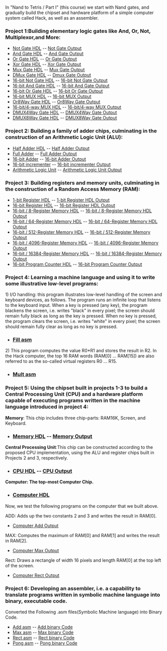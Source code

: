 
In "Nand to Tetris / Part I" (this course) we start with Nand gates, and gradually build the chipset and hardware platform of a simple computer system called Hack, as well as an assembler.

### Project 1:Building elementary logic gates like And, Or, Not, Multiplexor,and More:
* [Not Gate HDL](https://github.com/Arun44/From-Nand-To-Tetris/blob/master/src/Part%201/Project1/Not.hdl) -- [Not Gate Output](https://github.com/Arun44/From-Nand-To-Tetris/blob/master/src/Part%201/Project1/Not.out)       
* [And Gate HDL](https://github.com/Arun44/From-Nand-To-Tetris/blob/master/src/Part%201/Project1/And.hdl) -- [And Gate Output](https://github.com/Arun44/From-Nand-To-Tetris/blob/master/src/Part%201/Project1/And.out)
* [Or Gate HDL](https://github.com/Arun44/From-Nand-To-Tetris/blob/master/src/Part%201/Project1/Or.hdl) -- [Or Gate Output](https://github.com/Arun44/From-Nand-To-Tetris/blob/master/src/Part%201/Project1/Or.out)
* [Xor Gate HDL](https://github.com/Arun44/From-Nand-To-Tetris/blob/master/src/Part%201/Project1/Xor.hdl) -- [Xor Gate Output](https://github.com/Arun44/From-Nand-To-Tetris/blob/master/src/Part%201/Project1/Xor.out)
* [Mux Gate HDL](https://github.com/Arun44/From-Nand-To-Tetris/blob/master/src/Part%201/Project1/Mux.hdl) -- [Mux Gate Output](https://github.com/Arun44/From-Nand-To-Tetris/blob/master/src/Part%201/Project1/Mux.out)
* [DMux Gate HDL](https://github.com/Arun44/From-Nand-To-Tetris/blob/master/src/Part%201/Project1/DMux.hdl) -- [Dmux Gate Output](https://github.com/Arun44/From-Nand-To-Tetris/blob/master/src/Part%201/Project1/DMux.out)
* [16-bit Not Gate HDL](https://github.com/Arun44/From-Nand-To-Tetris/blob/master/src/Part%201/Project1/Not16.hdl) -- [16-bit Not Gate Output](https://github.com/Arun44/From-Nand-To-Tetris/blob/master/src/Part%201/Project1/Not16.out)
* [16-bit And Gate HDL](https://github.com/Arun44/From-Nand-To-Tetris/blob/master/src/Part%201/Project1/And16.hdl) -- [16-bit And Gate Output](https://github.com/Arun44/From-Nand-To-Tetris/blob/master/src/Part%201/Project1/And16.out)
* [16-bit Or Gate HDL](https://github.com/Arun44/From-Nand-To-Tetris/blob/master/src/Part%201/Project1/Or16.hdl) -- [16-bit Or Gate Output](https://github.com/Arun44/From-Nand-To-Tetris/blob/master/src/Part%201/Project1/Or16.out)
* [16-bit MUX HDL](https://github.com/Arun44/From-Nand-To-Tetris/blob/master/src/Part%201/Project1/Mux16.hdl) -- [16-bit MUX Output](https://github.com/Arun44/From-Nand-To-Tetris/blob/master/src/Part%201/Project1/Mux16.out)
* [Or8Way Gate HDL](https://github.com/Arun44/From-Nand-To-Tetris/blob/master/src/Part%201/Project1/Or8Way.hdl) -- [Or8Way Gate Output](https://github.com/Arun44/From-Nand-To-Tetris/blob/master/src/Part%201/Project1/Or8Way.out)
* [16-bit/4-way MUX HDL](https://github.com/Arun44/From-Nand-To-Tetris/blob/master/src/Part%201/Project1/Mux4Way16.hdl) -- [16-bit/4-way MUX Output](https://github.com/Arun44/From-Nand-To-Tetris/blob/master/src/Part%201/Project1/Mux4Way16.out)
* [DMUX4Way Gate HDL](https://github.com/Arun44/From-Nand-To-Tetris/blob/master/src/Part%201/Project1/DMux4Way.hdl) -- [DMUX4Way Gate Output](https://github.com/Arun44/From-Nand-To-Tetris/blob/master/src/Part%201/Project1/DMux4Way.out)
* [DMUX8Way Gate HDL](https://github.com/Arun44/From-Nand-To-Tetris/blob/master/src/Part%201/Project1/DMux8Way.hdl) -- [DMUX8Way Gate Output](https://github.com/Arun44/From-Nand-To-Tetris/blob/master/src/Part%201/Project1/DMux8Way.out)

### Project 2: Building a family of adder chips, culminating in the construction of an Arithmetic Logic Unit (ALU):
* [Half Adder HDL](https://github.com/Arun44/From-Nand-To-Tetris/blob/master/src/Part%201/Project2/HalfAdder.hdl) -- [Half Adder Output](https://github.com/Arun44/From-Nand-To-Tetris/blob/master/src/Part%201/Project2/HalfAdder.out)
* [Full Adder](https://github.com/Arun44/From-Nand-To-Tetris/blob/master/src/Part%201/Project2/FullAdder.hdl) -- [Full Adder Output](https://github.com/Arun44/From-Nand-To-Tetris/blob/master/src/Part%201/Project2/FullAdder.out)
* [16-bit Adder](https://github.com/Arun44/From-Nand-To-Tetris/blob/master/src/Part%201/Project2/Add16.hdl) -- [16-bit Adder Output](https://github.com/Arun44/From-Nand-To-Tetris/blob/master/src/Part%201/Project2/Add16.out)
* [16-bit incrementer](https://github.com/Arun44/From-Nand-To-Tetris/blob/master/src/Part%201/Project2/Inc16.hdl) -- [16-bit incrementer Output](https://github.com/Arun44/From-Nand-To-Tetris/blob/master/src/Part%201/Project2/Inc16.out)
* [Arithmetic Logic Unit](https://github.com/Arun44/From-Nand-To-Tetris/blob/master/src/Part%201/Project2/ALU.hdl) -- [Arithmetic Logic Unit Output](https://github.com/Arun44/From-Nand-To-Tetris/blob/master/src/Part%201/Project2/ALU.out)

### Project 3: Building registers and memory units, culminating in the construction of a Random Access Memory (RAM):
* [1-bit Register HDL](https://github.com/Arun44/From-Nand-To-Tetris/blob/master/src/Part%201/Project3/a/Bit.hdl) -- [1-bit Register HDL Output](https://github.com/Arun44/From-Nand-To-Tetris/blob/master/src/Part%201/Project3/a/Bit.out)
* [16-bit Register HDL](https://github.com/Arun44/From-Nand-To-Tetris/blob/master/src/Part%201/Project3/a/Register.hdl) -- [16-bit Register HDL Output](https://github.com/Arun44/From-Nand-To-Tetris/blob/master/src/Part%201/Project3/a/Register.out)
* [16-bit / 8-Register Memory HDL](https://github.com/Arun44/From-Nand-To-Tetris/blob/master/src/Part%201/Project3/a/RAM8.hdl) -- [16-bit / 8-Register Memory HDL Output](https://github.com/Arun44/From-Nand-To-Tetris/blob/master/src/Part%201/Project3/a/RAM8.out)
* [16-bit / 64-Register Memory HDL](https://github.com/Arun44/From-Nand-To-Tetris/blob/master/src/Part%201/Project3/a/RAM64.hdl) -- [16-bit / 64-Register Memory HDL Output](https://github.com/Arun44/From-Nand-To-Tetris/blob/master/src/Part%201/Project3/a/RAM64.out)
* [16-bit / 512-Register Memory HDL](https://github.com/Arun44/From-Nand-To-Tetris/blob/master/src/Part%201/Project3/b/RAM512.hdl) -- [16-bit / 512-Register Memory Output](https://github.com/Arun44/From-Nand-To-Tetris/blob/master/src/Part%201/Project3/b/RAM512.out)
* [16-bit / 4096-Register Memory HDL](https://github.com/Arun44/From-Nand-To-Tetris/blob/master/src/Part%201/Project3/b/RAM4K.hdl) -- [16-bit / 4096-Register Memory Output](https://github.com/Arun44/From-Nand-To-Tetris/blob/master/src/Part%201/Project3/b/RAM4K.out)
* [16-bit / 16384-Register Memory HDL](https://github.com/Arun44/From-Nand-To-Tetris/blob/master/src/Part%201/Project3/b/RAM16K.hdl) -- [16-bit / 16384-Register Memory Output](https://github.com/Arun44/From-Nand-To-Tetris/blob/master/src/Part%201/Project3/b/RAM16K.out)
* [16-bit Program Counter HDL](https://github.com/Arun44/From-Nand-To-Tetris/blob/master/src/Part%201/Project3/a/PC.hdl) -- [16-bit Program Counter Output](https://github.com/Arun44/From-Nand-To-Tetris/blob/master/src/Part%201/Project3/a/PC.out)

### Project 4: Learning a machine language and using it to write some illustrative low-level programs:

<P>
1) I/O handling: this program illustrates low-level handling of the screen and keyboard devices, as follows. 
The program runs an infinite loop that listens to the keyboard input. When a key is pressed (any key), the program blackens the screen, i.e. writes "black" in every pixel; the screen should remain fully black as long as the key is pressed. When no key is pressed, the program clears the screen, i.e. writes "white" in every pixel; the screen should remain fully clear as long as no key is pressed.
</p>

* ### [Fill asm](https://github.com/Arun44/From-Nand-To-Tetris/blob/master/src/Part%201/Project4/fill/Fill.asm)

<p>
2) This program computes the value R0*R1 and stores the result in R2. In the Hack computer, the top 16 RAM words (RAM[0] ... RAM[15]) are also referred to as the so-called virtual registers R0 ... R15. 
</p>

* ### [Mult asm](https://github.com/Arun44/From-Nand-To-Tetris/blob/master/src/Part%201/Project4/mult/Mult.asm)

### Project 5: Using the chipset built in projects 1-3 to build a Central Processing Unit (CPU) and a hardware platform capable of executing programs written in the machine language introduced in project 4:

<p><b>Memory</b>: This chip includes three chip-parts: RAM16K, Screen, and Keyboard.</p>

* ### [Memory HDL](https://github.com/Arun44/From-Nand-To-Tetris/blob/master/src/Part%201/Project5/Memory.hdl) -- [Memory Output](https://github.com/Arun44/From-Nand-To-Tetris/blob/master/src/Part%201/Project5/Memory.out)

<p><b>Central Processing Unit</b>:This chip can be constructed according to the proposed CPU implementation, using the ALU and register chips built in Projects 2 and 3, respectively.</p>

* ### [CPU HDL](https://github.com/Arun44/From-Nand-To-Tetris/blob/master/src/Part%201/Project5/CPU.hdl) -- [CPU Output](https://github.com/Arun44/From-Nand-To-Tetris/blob/master/src/Part%201/Project5/CPU.out)

<p><b>Computer: The top-most Computer Chip.</b></p>

* ### [Computer HDL](https://github.com/Arun44/From-Nand-To-Tetris/blob/master/src/Part%201/Project5/Computer.hdl) 

<p>Now, we test the following programs on the computer that we built above.</p>

<p>ADD: Adds up the two constants 2 and 3 and writes the result in RAM[0].</p>

* [Computer Add Output](https://github.com/Arun44/From-Nand-To-Tetris/blob/master/src/Part%201/Project5/ComputerAdd.out)

<p>MAX: Computes the maximum of RAM[0] and RAM[1] and writes the result in RAM[2].</p>

* [Computer Max Output](https://github.com/Arun44/From-Nand-To-Tetris/blob/master/src/Part%201/Project5/ComputerMax.out)

<p>Rect: Draws a rectangle of width 16 pixels and length RAM[0] at the top left of the screen. </p>

* [Computer Rect Output](https://github.com/Arun44/From-Nand-To-Tetris/blob/master/src/Part%201/Project5/ComputerRect.out)

### Project 6: Developing an assembler, i.e. a capability to translate programs written in symbolic machine language into binary, executable code.

<p> Converted the Following .asm files(Symbolic Machine language) into Binary Code.</p>

* [Add asm](https://github.com/Arun44/From-Nand-To-Tetris/blob/master/src/Part%201/Project6/add/Add.asm) -- [Add binary Code](https://github.com/Arun44/From-Nand-To-Tetris/blob/master/src/Part%201/Project6/Add.hack)
* [Max asm](https://github.com/Arun44/From-Nand-To-Tetris/blob/master/src/Part%201/Project6/max/Max.asm) -- [Max binary Code](https://github.com/Arun44/From-Nand-To-Tetris/blob/master/src/Part%201/Project6/Max.hack)
* [Rect asm](https://github.com/Arun44/From-Nand-To-Tetris/blob/master/src/Part%201/Project6/rect/Rect.asm) -- [Rect binary Code](https://github.com/Arun44/From-Nand-To-Tetris/blob/master/src/Part%201/Project6/Rect.hack)
* [Pong asm](https://github.com/Arun44/From-Nand-To-Tetris/blob/master/src/Part%201/Project6/pong/Pong.asm) -- [Pong binary Code](https://github.com/Arun44/From-Nand-To-Tetris/blob/master/src/Part%201/Project6/Pong.hack)
